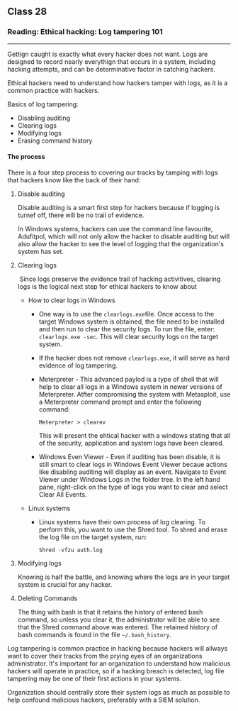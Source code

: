 ## Class 28

### Reading: Ethical hacking: Log tampering 101

------

Gettign caught is exactly what every hacker does not want. Logs are designed to record nearly everythign that occurs in a system, including hacking attempts, and can be determinative factor in catching hackers.

Ethical hackers need to understand how hackers tamper with logs, as it is a common practice with hackers.

Basics of log tampering:

+ Disabling auditing
+ Clearing logs
+ Modifying logs
+ Erasing command history

#### The process

There is a four step process to covering our tracks by tamping with logs that hackers know like the back of their hand:

1. Disable auditing

   Disable auditing is a smart first step for hackers because if logging is turnef off, there will be no trail of evidence.

   In Windows systems, hackers can use the command line favourite, Adufitpol, which will not only allow the hacker to disable auditing but will also allow the hacker to see the level of logging that the organization's system has set.

2. Clearing logs

   ​	Since logs preserve the evidence trail of hacking activitives, clearing logs is the logical next step for ethical hackers to know about

   + How to clear logs in Windows 

     + One way is to use the `clearlogs.exe`file. Once access to the target Windows system is obtained, the file need to be installed and then run to clear the security logs. To run the file, enter: `clearlogs.exe -sec`. This will clear security logs on the target system.

     + If the hacker does not remove `clearlogs.exe`, it will serve as hard evidence of log tampering.

     + Meterpreter - This advanced paylod is a type of shell that will help to clear all logs in a Windows system in newer versions of Meterpreter. Atfter compromising the system with Metasploit, use a Meterpreter command prompt and enter the following command:

       `Meterpreter > clearev`

       This will present the ehtical hacker with a windows stating that all of the security, application and system logs have been cleared.

     + Windows Even Viewer - Even if auditing has been disable, it is still smart to clear logs in Windows Event Viewer becaue actions like disabling auditing will display as an event. Navigate to Event Viewer under Windows Logs in the folder tree. In the left hand pane, right-click on the type of logs you want to clear and select Clear All Events.

   + Linux systems

     + Linux systems have their own process of log clearing. To perform this, you want to use the Shred tool. To shred and erase the log file on the target system, run:

       `Shred -vfzu auth.log`

3. Modifying logs

   Knowing is half the battle, and knowing where the logs are in your target system is crucial for any hacker.

4. Deleting Commands

   The thing with bash is that it retains the history of entered bash command, so unless you clear it, the administrator will be able to see that the Shred command above was entered. The retained history of bash commands is found in the file `~/.bash_history`.

Log tampering is common practice in hacking because hackers will allways want to cover their tracks from the prying eyes of an organizations administrator. It's important for an organization to understand how malicious hackers will operate in practice, so if a hacking breach is detected, log file tampering may be one of their first actions in your systems.

Organization should centrally store their system logs as much as possible to help confound malicious hackers, preferably with a SIEM solution.